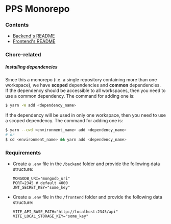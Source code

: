 # PPS Monorepo

### Contents

-   [Backend's README](/backend/README.md)
-   [Frontend's README](/frontend/README.md)

### Chore-related

##### Installing dependencies

Since this a monorepo (i.e. a single repository containing more than one workspace),
we have **scoped** dependencies and **common** dependencies.  
If the dependency should be accessible to all workspaces, then you need to use a common dependency.
The command for adding one is:

```bash
$ yarn -W add <dependency_name>
```

If the dependency will be used in only one workspace, then you need to use a scoped dependency.
The command for adding one is:

```bash
$ yarn --cwd <environment_name> add <dependency_name>
# or
$ cd <environment_name> && yarn add <dependency_name>
```

### Requirements

-   Create a `.env` file in the `/backend` folder and provide the following data structure:

    ```dosini
    MONGODB_URI="mongodb_uri"
    PORT=2345 # default 4000
    JWT_SECRET_KEY="some_key"
    ```

-   Create a `.env` file in the `/frontend` folder and provide the following data structure:
    ```dosini
    VITE_API_BASE_PATH="http://localhost:2345/api"
    VITE_LOCAL_STORAGE_KEY="some_key"
    ```
